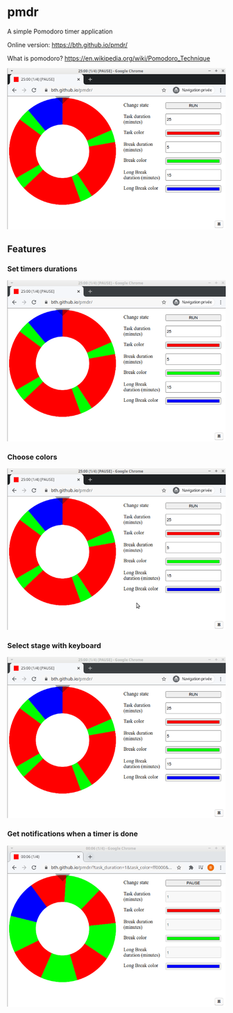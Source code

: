 # pmdr

A simple Pomodoro timer application

Online version: https://bth.github.io/pmdr/

What is pomodoro? https://en.wikipedia.org/wiki/Pomodoro_Technique

![Demo](/img/demo.gif)

## Features

### Set timers durations

![set_durations](/img/set_durations.gif)

### Choose colors

![set_colors](/img/set_colors.gif)

### Select stage with keyboard

![hotkeys](/img/hotkeys.gif)

### Get notifications when a timer is done

![notifications](/img/notifications.gif)